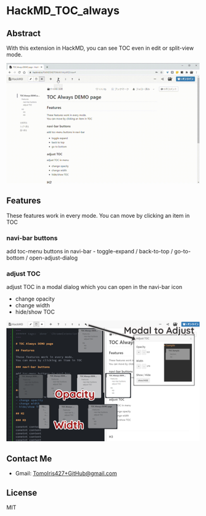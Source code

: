# HackMD_TOC_always

## Abstract

With this extension in HackMD, you can see TOC even in edit or split-view mode.

![](img/HackMDtoc_gif.gif)

## Features
These features work in every mode.
You can move by clicking an item in TOC

### navi-bar buttons
add toc-menu buttons in navi-bar
    - toggle-expand / back-to-top / go-to-bottom / open-adjust-dialog

### adjust TOC
adjust TOC in a modal dialog which you can open in the navi-bar icon
- change opacity
- change width
- hide/show TOC

![](img/HackMDTOC_ss4.png)


## Contact Me

- Gmail: TomoIris427+GitHub@gmail.com

## License

MIT
